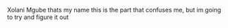 Xolani Mgube
thats my name
this is the part that confuses me, but im going to try and figure it out
